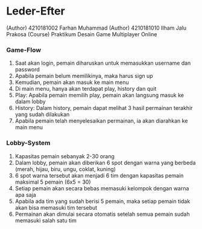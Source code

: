 # Leder-Efter
(Author) 4210181002 Farhan Muhammad
(Author) 4210181010 Ilham Jalu Prakosa
(Course) Praktikum Desain Game Multiplayer Online

### Game-Flow
1. Saat akan login, pemain diharuskan untuk memasukkan username dan password
2. Apabila pemain belum memilikinya, maka harus sign up
3. Kemudian, pemain akan masuk ke main menu
4. Di main menu, hanya akan terdapat play, history dan quit
5. Play: Apabila pemain memilih play, pemain akan langsung masuk ke dalam lobby
6. History: Dalam history, pemain dapat melihat 3 hasil permainan terakhir yang sudah dilakukan
7. Apabila pemain telah menyelesaikan permainan, ia akan diarahkan ke main menu

### Lobby-System
1. Kapasitas pemain sebanyak 2-30 orang
2. Dalam lobby, pemain akan diberikan 6 spot dengan warna yang berbeda (merah, hijau, biru, ungu, coklat, kuning)
3. 6 spot warna tersebut akan menjadi 6 tim dengan kapasitas pemain maksimal 5 pemain (6x5 = 30)
4. Setiap pemain akan secara bebas memasuki kelompok dengan warna apa saja
5. Apabila ada tim yang sudah berisi 5 pemain, maka setiap pemain tidak akan bisa memasuki tim tersebut
6. Permainan akan dimulai secara otomatis setelah semua pemain sudah memasuki salah satu tim
